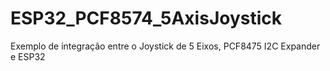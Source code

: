 # ESP32_PCF8574_5AxisJoystick
Exemplo de integração entre o Joystick de 5 Eixos, PCF8475 I2C Expander e ESP32
